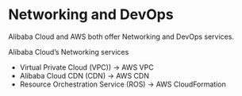 # Networking and DevOps

Alibaba Cloud and AWS both offer Networking and DevOps services.

Alibaba Cloud’s Networking services 
 - Virtual Private Cloud (VPC)) -> AWS VPC
 - Alibaba Cloud CDN (CDN) -> AWS CDN
 - Resource Orchestration Service (ROS) -> AWS CloudFormation 

